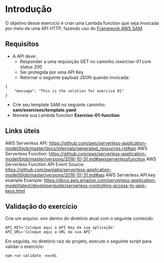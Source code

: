 # Introdução
O objetivo desse exercício é criar uma Lambda function que seja invocada por meio de uma API HTTP, fazendo uso do [Framework AWS SAM](https://aws.amazon.com/serverless/sam/). 

## Requisitos 

- A API deve:
  - Responder a uma requisição GET no caminho */exercise-01* com status 200
  - Ser protegida por uma API Key
  - Retornar o seguinte payload JSON quando invocada:
```
{
    "message": "This is the solution for exercise 01"
}
```
- Crie seu template SAM no seguinte caminho: **sam/exercises/template.yaml**
- Nomeie sua Lambda function **Exercise-01-function**

## Links úteis
AWS Serverless API: https://github.com/aws/serverless-application-model/blob/master/docs/internals/generated_resources.rst#api
AWS Serverless Function: https://github.com/aws/serverless-application-model/blob/master/versions/2016-10-31.md#awsserverlessfunction
AWS Serverless Function API Event Source: https://github.com/awslabs/serverless-application-model/blob/master/versions/2016-10-31.md#api
AWS Serverless API key example Example: https://docs.aws.amazon.com/serverless-application-model/latest/developerguide/serverless-controlling-access-to-apis-keys.html


## Validação do exercício

Crie um arquivo *.env* dentro do diretório atual com o seguinte conteúdo:
```
API_KEY='Coloque aqui a API Key da sua aplicação'
API_URL='Coloque aqui a URL da sua API'
```

Em seguida, no diretório raiz do projeto, execute o seguinte script para validar o exercício:
```
npm run validate -ex=01
```
